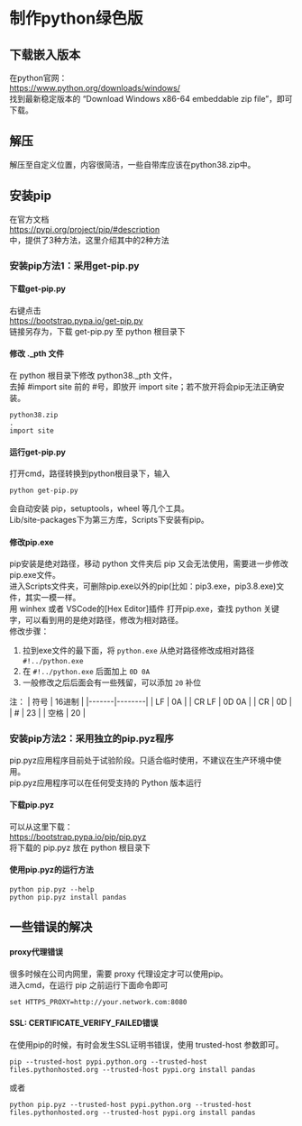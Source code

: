 # 制作python绿色版

## 下载嵌入版本
在python官网：  
https://www.python.org/downloads/windows/  
找到最新稳定版本的 “Download Windows x86-64 embeddable zip file”，即可下载。

## 解压
解压至自定义位置，内容很简洁，一些自带库应该在python38.zip中。

## 安装pip
在官方文档  
https://pypi.org/project/pip/#description  
中，提供了3种方法，这里介绍其中的2种方法


### 安装pip方法1：采用get-pip.py

#### 下载get-pip.py
右键点击  
https://bootstrap.pypa.io/get-pip.py  
链接另存为，下载 get-pip.py 至 python 根目录下

#### 修改 ._pth 文件
在 python 根目录下修改 python38._pth 文件，  
去掉 #import site 前的 #号，即放开 import site；若不放开将会pip无法正确安装。
```
python38.zip
.
import site
```

#### 运行get-pip.py
打开cmd，路径转换到python根目录下，输入
```
python get-pip.py
```
会自动安装 pip，setuptools，wheel 等几个工具。  
Lib/site-packages下为第三方库，Scripts下安装有pip。

#### 修改pip.exe
pip安装是绝对路径，移动 python 文件夹后 pip 又会无法使用，需要进一步修改pip.exe文件。  
进入Scripts文件夹，可删除pip.exe以外的pip(比如：pip3.exe，pip3.8.exe)文件，其实一模一样。  
用 winhex 或者 VSCode的[Hex Editor]插件 打开pip.exe，查找 python 关键字，可以看到用的是绝对路径，修改为相对路径。  
修改步骤：  

1. 拉到exe文件的最下面，将 ``python.exe`` 从绝对路径修改成相对路径 
``#!../python.exe``
2. 在 ``#!../python.exe`` 后面加上 ``0D 0A``
3. 一般修改之后后面会有一些残留，可以添加 ``20`` 补位

注：
| 符号  | 16进制 |
|-------|--------|
| LF    | 0A     |
| CR LF | 0D 0A  |
| CR    | 0D     |
| #     | 23     |
| 空格  | 20     |


### 安装pip方法2：采用独立的pip.pyz程序

pip.pyz应用程序目前处于试验阶段。只适合临时使用，不建议在生产环境中使用。  
pip.pyz应用程序可以在任何受支持的 Python 版本运行

#### 下载pip.pyz

可以从这里下载：  
https://bootstrap.pypa.io/pip/pip.pyz  
将下载的 pip.pyz 放在 python 根目录下

#### 使用pip.pyz的运行方法
```
python pip.pyz --help
python pip.pyz install pandas
```

## 一些错误的解决

#### proxy代理错误
很多时候在公司内网里，需要 proxy 代理设定才可以使用pip。  
进入cmd，在运行 pip 之前运行下面命令即可
```
set HTTPS_PROXY=http://your.network.com:8080
```

#### SSL: CERTIFICATE_VERIFY_FAILED错误
在使用pip的时候，有时会发生SSL证明书错误，使用 trusted-host 参数即可。
```
pip --trusted-host pypi.python.org --trusted-host files.pythonhosted.org --trusted-host pypi.org install pandas
```
或者
```
python pip.pyz --trusted-host pypi.python.org --trusted-host files.pythonhosted.org --trusted-host pypi.org install pandas
```
